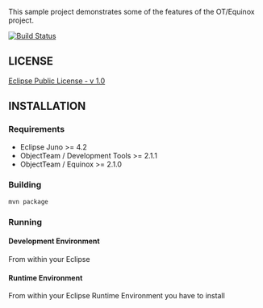 This sample project demonstrates some of the features of the OT/Equinox project.

[![Build Status](https://secure.travis-ci.org/BluWings/otequinox-sample.png)](http://travis-ci.org/BluWings/otequinox-sample)

## LICENSE

[Eclipse Public License - v 1.0](http://www.eclipse.org/legal/epl-v10.html)

## INSTALLATION

### Requirements

* Eclipse Juno >= 4.2
* ObjectTeam / Development Tools >= 2.1.1
* ObjectTeam / Equinox >= 2.1.0

### Building

    mvn package
    
### Running

#### Development Environment

From within your Eclipse 

#### Runtime Environment

From within your Eclipse Runtime Environment you have to install

